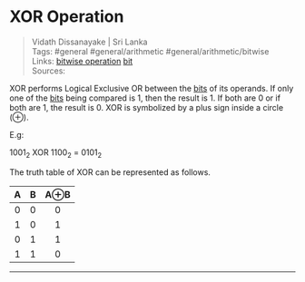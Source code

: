 # XOR Operation

> Vidath Dissanayake | Sri Lanka  
> Tags: #general #general/arithmetic #general/arithmetic/bitwise  
> Links: [bitwise operation](bitwise%20operation.md) [bit](../../../network/reference%20models/OSI%20Model/PDU/bit.md)  
> Sources:  

XOR performs Logical Exclusive OR between the [bits](../../../network/reference%20models/OSI%20Model/PDU/bit.md) of its operands. If only one of the [bits](../../../network/reference%20models/OSI%20Model/PDU/bit.md) being compared is 1, then the result is 1. If both are 0 or if both are 1, the result is 0. XOR is symbolized by a plus sign inside a circle (⊕).

E.g:

$1001_2$ XOR $1100_2$ = $0101_2$

The truth table of XOR can be represented as follows.

|  A  |  B  | A⊕B |
|:---:|:---:|:---:|
|  0  |  0  |  0  |
|  1  |  0  |  1  |
|  0  |  1  |  1  |
|  1  |  1  |  0  |

---